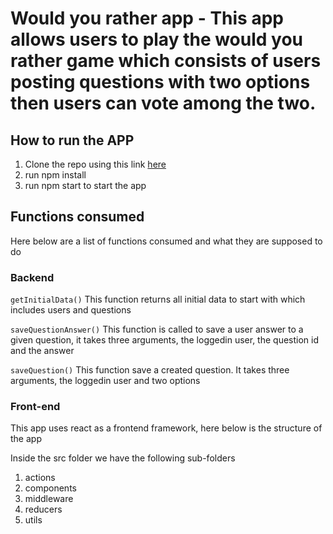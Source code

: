 # Would you rather app - This app allows users to play the would you rather game which consists of users posting questions with two options then users can vote among the two.

## How to run the APP

1. Clone the repo using this link [here](https://github.com/mystere10/would-you-rather.git)
2. run npm install
3. run npm start to start the app

## Functions consumed

Here below are a list of functions consumed and what they are supposed to do

### Backend

`getInitialData()`
This function returns all initial data to start with which includes users and questions

`saveQuestionAnswer()`
This function is called to save a user answer to a given question, it takes three arguments, the loggedin user, the question id and the answer

`saveQuestion()`
This function save a created question. It takes three arguments, the loggedin user and two options

### Front-end
This app uses react as a frontend framework, here below is the structure of the app

Inside the src folder we have the following sub-folders

1. actions
2. components
3. middleware
4. reducers
5. utils


